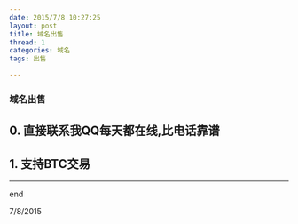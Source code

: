 ```yaml
---
date: 2015/7/8 10:27:25 
layout: post
title: 域名出售
thread: 1
categories: 域名
tags: 出售

---
```


### 域名出售

## 0. 直接联系我QQ每天都在线,比电话靠谱
## 1. 支持BTC交易



-----------------------------

end

7/8/2015